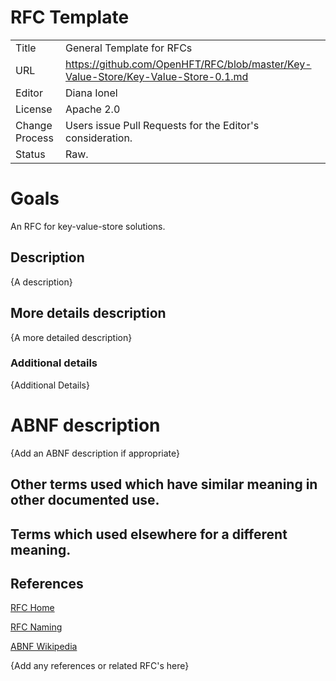 # RFC Template

|         |                                                                                   |
|:------- | --------------------------------------------------------------------------------- |
| Title   | General Template for RFCs                                                         |
| URL     | https://github.com/OpenHFT/RFC/blob/master/Key-Value-Store/Key-Value-Store-0.1.md |
| Editor  | Diana Ionel                                                                       |
| License | Apache 2.0                                                                        |
| Change Process | Users issue Pull Requests for the Editor's consideration.                  |
| Status  | Raw.                                                                              |

# Goals
An RFC for key-value-store solutions.

## Description
{A description}

## More details description
{A more detailed description}

### Additional details
{Additional Details}


# ABNF description
{Add an ABNF description if appropriate}

## Other terms used which have similar meaning in other documented use.

## Terms which used elsewhere for a different meaning.

## References
[RFC Home](https://github.com/OpenHFT/RFC/blob/master/)

[RFC Naming](https://github.com/OpenHFT/RFC/blob/master/RFC-Naming/)

[ABNF Wikipedia](http://en.wikipedia.org/wiki/Augmented_Backus%E2%80%93Naur_Form)

{Add any references or related RFC's here}